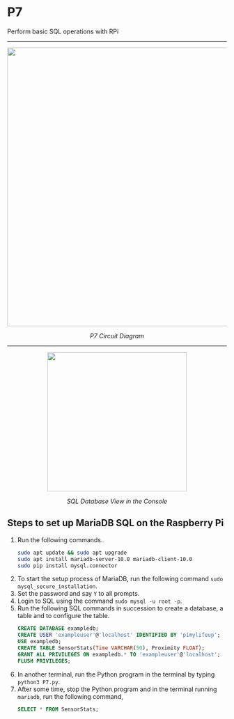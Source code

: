 # P7

Perform basic SQL operations with RPi
___

<p align = "center">
  <img src = "../Assets/P7.png" width = 640>
</p>
<p align = "center">
  <em>P7 Circuit Diagram</em>
</p>

___

<p align = "center">
  <img src = "../Assets/P7-Console.png" width = 320>
</p>
<p align = "center">
  <em>SQL Database View in the Console</em>
</p>

## Steps to set up MariaDB SQL on the Raspberry Pi
1. Run the following commands.
   ```bash
   sudo apt update && sudo apt upgrade
   sudo apt install mariadb-server-10.0 mariadb-client-10.0
   sudo pip install mysql.connector
   ```
1. To start the setup process of MariaDB, run the following command `sudo mysql_secure_installation`.
1. Set the password and say `Y` to all prompts.
1. Login to SQL using the command `sudo mysql -u root -p`.
1. Run the following SQL commands in succession to create a database, a table and to configure the table.
   ```SQL
   CREATE DATABASE exampledb;
   CREATE USER 'exampleuser'@'localhost' IDENTIFIED BY 'pimylifeup';
   USE exampledb;
   CREATE TABLE SensorStats(Time VARCHAR(50), Proximity FLOAT);
   GRANT ALL PRIVILEGES ON exampledb.* TO 'exampleuser'@'localhost';
   FLUSH PRIVILEGES;
   ```
1. In another terminal, run the Python program in the terminal by typing `python3 P7.py`.
1. After some time, stop the Python program and in the terminal running `mariadb`, run the following command,
   ```SQL
   SELECT * FROM SensorStats;
   ```
